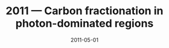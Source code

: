 ---
title: "2011 &mdash; Carbon fractionation in photon-dominated regions"
collection: publications
refereed: 'no'
date: "2011-05-01"
venue: "The Molecular Universe"
paperurl: 
link: "https://ui.adsabs.harvard.edu/abs/2011IAUS..280P.280O"
citation: "Ossenkopf, V.; Rollig, M.; Fuente, A.; Simon, R.; Kramer, C.; Bergin, E. A.; Herschel WADI and HEXOS Teams, The Molecular Universe, Posters from the proceedings of the 280th Symposium of the International Astronomical Union held in Toledo, Spain, May 30-June 3, 2011, id.280"
---